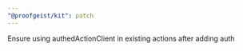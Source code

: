 ```yaml
---
"@proofgeist/kit": patch
---
```


Ensure using authedActionClient in existing actions after adding auth
